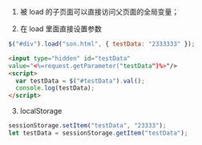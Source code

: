 1. 被 load 的子页面可以直接访问父页面的全局变量；

2. 在 load 里面直接设置参数

```javascript
$("#div").load("son.html", { testData: "2333333" });
```

```html
<input type="hidden" id="testData"
value="<%=request.getParameter("testData")%>"/>
<script>
  var testData = $("#testData").val();
  console.log(testData);
</script>
```

3. localStorage

```javascript
sessionStorage.setItem("testData", "23333");
let testData = sessionStorage.getItem("testData");
```
